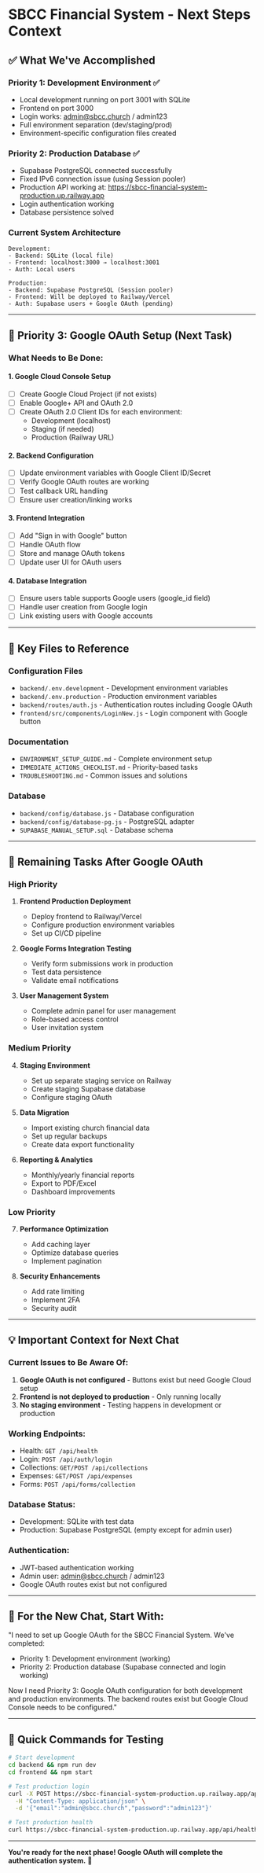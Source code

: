 # SBCC Financial System - Next Steps Context

## ✅ What We've Accomplished

### Priority 1: Development Environment ✅
- Local development running on port 3001 with SQLite
- Frontend on port 3000
- Login works: admin@sbcc.church / admin123
- Full environment separation (dev/staging/prod)
- Environment-specific configuration files created

### Priority 2: Production Database ✅
- Supabase PostgreSQL connected successfully
- Fixed IPv6 connection issue (using Session pooler)
- Production API working at: https://sbcc-financial-system-production.up.railway.app
- Login authentication working
- Database persistence solved

### Current System Architecture
```
Development:
- Backend: SQLite (local file)
- Frontend: localhost:3000 → localhost:3001
- Auth: Local users

Production:
- Backend: Supabase PostgreSQL (Session pooler)
- Frontend: Will be deployed to Railway/Vercel
- Auth: Supabase users + Google OAuth (pending)
```

---

## 🎯 Priority 3: Google OAuth Setup (Next Task)

### What Needs to Be Done:

#### 1. Google Cloud Console Setup
- [ ] Create Google Cloud Project (if not exists)
- [ ] Enable Google+ API and OAuth 2.0
- [ ] Create OAuth 2.0 Client IDs for each environment:
  - Development (localhost)
  - Staging (if needed)
  - Production (Railway URL)

#### 2. Backend Configuration
- [ ] Update environment variables with Google Client ID/Secret
- [ ] Verify Google OAuth routes are working
- [ ] Test callback URL handling
- [ ] Ensure user creation/linking works

#### 3. Frontend Integration
- [ ] Add "Sign in with Google" button
- [ ] Handle OAuth flow
- [ ] Store and manage OAuth tokens
- [ ] Update user UI for OAuth users

#### 4. Database Integration
- [ ] Ensure users table supports Google users (google_id field)
- [ ] Handle user creation from Google login
- [ ] Link existing users with Google accounts

---

## 📁 Key Files to Reference

### Configuration Files
- `backend/.env.development` - Development environment variables
- `backend/.env.production` - Production environment variables
- `backend/routes/auth.js` - Authentication routes including Google OAuth
- `frontend/src/components/LoginNew.js` - Login component with Google button

### Documentation
- `ENVIRONMENT_SETUP_GUIDE.md` - Complete environment setup
- `IMMEDIATE_ACTIONS_CHECKLIST.md` - Priority-based tasks
- `TROUBLESHOOTING.md` - Common issues and solutions

### Database
- `backend/config/database.js` - Database configuration
- `backend/config/database-pg.js` - PostgreSQL adapter
- `SUPABASE_MANUAL_SETUP.sql` - Database schema

---

## 🚀 Remaining Tasks After Google OAuth

### High Priority
1. **Frontend Production Deployment**
   - Deploy frontend to Railway/Vercel
   - Configure production environment variables
   - Set up CI/CD pipeline

2. **Google Forms Integration Testing**
   - Verify form submissions work in production
   - Test data persistence
   - Validate email notifications

3. **User Management System**
   - Complete admin panel for user management
   - Role-based access control
   - User invitation system

### Medium Priority
4. **Staging Environment**
   - Set up separate staging service on Railway
   - Create staging Supabase database
   - Configure staging OAuth

5. **Data Migration**
   - Import existing church financial data
   - Set up regular backups
   - Create data export functionality

6. **Reporting & Analytics**
   - Monthly/yearly financial reports
   - Export to PDF/Excel
   - Dashboard improvements

### Low Priority
7. **Performance Optimization**
   - Add caching layer
   - Optimize database queries
   - Implement pagination

8. **Security Enhancements**
   - Add rate limiting
   - Implement 2FA
   - Security audit

---

## 💡 Important Context for Next Chat

### Current Issues to Be Aware Of:
1. **Google OAuth is not configured** - Buttons exist but need Google Cloud setup
2. **Frontend is not deployed to production** - Only running locally
3. **No staging environment** - Testing happens in development or production

### Working Endpoints:
- Health: `GET /api/health`
- Login: `POST /api/auth/login`
- Collections: `GET/POST /api/collections`
- Expenses: `GET/POST /api/expenses`
- Forms: `POST /api/forms/collection`

### Database Status:
- Development: SQLite with test data
- Production: Supabase PostgreSQL (empty except for admin user)

### Authentication:
- JWT-based authentication working
- Admin user: admin@sbcc.church / admin123
- Google OAuth routes exist but not configured

---

## 📝 For the New Chat, Start With:

"I need to set up Google OAuth for the SBCC Financial System. We've completed:
- Priority 1: Development environment (working)
- Priority 2: Production database (Supabase connected and login working)

Now I need Priority 3: Google OAuth configuration for both development and production environments. The backend routes exist but Google Cloud Console needs to be configured."

---

## 🔗 Quick Commands for Testing

```bash
# Start development
cd backend && npm run dev
cd frontend && npm start

# Test production login
curl -X POST https://sbcc-financial-system-production.up.railway.app/api/auth/login \
  -H "Content-Type: application/json" \
  -d '{"email":"admin@sbcc.church","password":"admin123"}'

# Test production health
curl https://sbcc-financial-system-production.up.railway.app/api/health
```

---

**You're ready for the next phase! Google OAuth will complete the authentication system.** 🚀